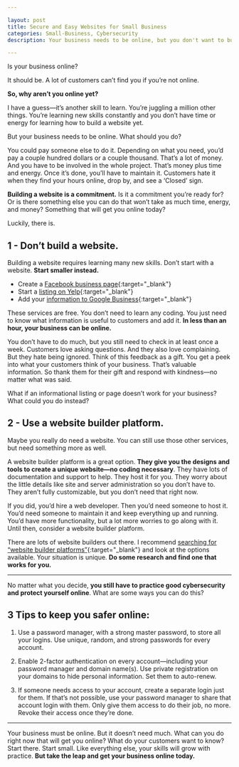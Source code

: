 ```yaml
---

layout: post
title: Secure and Easy Websites for Small Business
categories: Small-Business, Cybersecurity
description: Your business needs to be online, but you don't want to build a website. What else can you do that is easy,  secure, and will get your business online quickly?

---
```


Is your business online?

It should be. A lot of customers can’t find you if you’re not online.

**So, why aren’t you online yet?**

I have a guess—it’s another skill to learn. You’re juggling a million other things. You’re learning new skills constantly and you don’t have time or energy for learning how to build a website yet.

But your business needs to be online. What should you do?

<!--more-->

You could pay someone else to do it. Depending on what you need, you’d pay a couple hundred dollars or a couple thousand. That’s a lot of money. And you have to be involved in the whole project. That’s money plus time and energy. Once it’s done, you’ll have to maintain it. Customers hate it when they find your hours online, drop by, and see a ‘Closed’ sign. 

**Building a website is a commitment.** Is it a commitment you’re ready for? Or is there something else you can do that won’t take as much time, energy, and money? Something that will get you online today?

Luckily, there is.

## 1 - Don’t build a website. 
Building a website requires learning many new skills. Don’t start with a website. **Start smaller instead.** 

- Create a [Facebook business page](https://www.facebook.com/business/){:target="_blank"}
- Start a [listing on Yelp](https://biz.yelp.com/){:target="_blank"}
- Add your [information to Google Business](https://www.google.com/business/){:target="_blank"}

These services are free. You don’t need to learn any coding. You just need to know what information is useful to customers and add it. **In less than an hour, your business can be online.**

You don’t have to do much, but you still need to check in at least once a week. Customers love asking questions. And they also love complaining. But they hate being ignored. Think of this feedback as a gift. You get a peek into what your customers think of your business. That’s valuable information. So thank them for their gift and respond with kindness—no matter what was said.

What if an informational listing or page doesn’t work for your business? What could you do instead?

## 2 - Use a website builder platform.
Maybe you really do need a website. You can still use those other services, but need something more as well.

A website builder platform is a great option. **They give you the designs and tools to create a unique website—no coding necessary**. They have lots of documentation and support to help. They host it for you. They worry about the little details like site and server administration so you don’t have to. They aren’t fully customizable, but you don’t need that right now. 

If you did, you’d hire a web developer. Then you’d need someone to host it. You’d need someone to maintain it and keep everything up and running. You’d have more functionality, but a lot more worries to go along with it. Until then, consider a website builder platform. 

There are lots of website builders out there. I recommend [searching for “website builder platforms”](https://duckduckgo.com/?q=website+builder+platforms&t=ffab&ia=web){:target="_blank"} and look at the options available. Your situation is unique. **Do some research and find one that works for you.**

---

No matter what you decide, **you still have to practice good cybersecurity and protect yourself online**. What are some ways you can do this?

## 3 Tips to keep you safer online:
1. Use a password manager, with a strong master password, to store all your logins. Use unique, random, and strong passwords for every account. 

2. Enable 2-factor authentication on every account—including your password manager and domain name(s). Use private registration on your domains to hide personal information. Set them  to auto-renew.

3. If someone needs access to your account, create a separate login just for them. If that’s not possible, use your password manager to share that account login with them. Only give them access to do their job, no more. Revoke their access once they’re done.

---

Your business must be online. But it doesn’t need much. What can you do right now that will get you online? What do your customers want to know? Start there. Start small. Like everything else, your skills will grow with practice. **But take the leap and get your business online today.**

